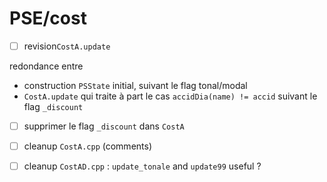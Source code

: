 # PSE/cost



- [ ] revision`CostA.update`

redondance entre 

- construction `PSState` initial, suivant le flag tonal/modal
- `CostA.update` qui traite à part le cas  `accidDia(name) != accid`
  suivant le flag `_discount`

- [ ] supprimer le flag  `_discount`  dans `CostA`

- [ ] cleanup `CostA.cpp` (comments)
- [ ] cleanup `CostAD.cpp` : `update_tonale`  and `update99` useful ?



